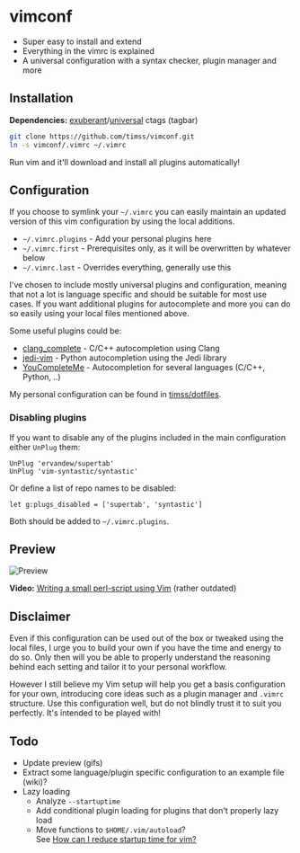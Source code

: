 vimconf
=======

* Super easy to install and extend
* Everything in the vimrc is explained
* A universal configuration with a syntax checker, plugin manager and more

Installation
------------

**Dependencies:** [exuberant](http://ctags.sourceforge.net/)/[universal](https://github.com/universal-ctags/ctags) ctags (tagbar)

```sh
git clone https://github.com/timss/vimconf.git
ln -s vimconf/.vimrc ~/.vimrc
```

Run vim and it'll download and install all plugins automatically!

Configuration
-------------

If you choose to symlink your `~/.vimrc` you can easily maintain an updated
version of this vim configuration by using the local additions.

* `~/.vimrc.plugins` - Add your personal plugins here
* `~/.vimrc.first` - Prerequisites only, as it will be overwritten by whatever below
* `~/.vimrc.last` - Overrides everything, generally use this

I've chosen to include mostly universal plugins and configuration, meaning that
not a lot is language specific and should be suitable for most use cases. If
you want additional plugins for autocomplete and more you can do so easily
using your local files mentioned above.

Some useful plugins could be:

* [clang\_complete](https://github.com/xavierd/clang_complete) - C/C++ autocompletion using Clang
* [jedi-vim](https://github.com/davidhalter/jedi-vim) - Python autocompletion using the Jedi library
* [YouCompleteMe](https://github.com/ycm-core/YouCompleteMe) - Autocompletion for several languages (C/C++, Python, ..)

My personal configuration can be found in [timss/dotfiles](https://github.com/timss/dotfiles).

### Disabling plugins

If you want to disable any of the plugins included in the main configuration
either `UnPlug` them:

```viml
UnPlug 'ervandew/supertab'
UnPlug 'vim-syntastic/syntastic'
```

Or define a list of repo names to be disabled:

```viml
let g:plugs_disabled = ['supertab', 'syntastic']
```

Both should be added to `~/.vimrc.plugins`.

Preview
-------

![Preview](http://i.imgur.com/jpevpU7.png "Vim screenshot")

**Video:** [Writing a small perl-script using Vim](http://youtu.be/DrzAuLsxgwU) (rather outdated)

Disclaimer
----------

Even if this configuration can be used out of the box or tweaked using the
local files, I urge you to build your own if you have the time and energy to do
so. Only then will you be able to properly understand the reasoning behind each
setting and tailor it to your personal workflow.

However I still believe my Vim setup will help you get a basis configuration
for your own, introducing core ideas such as a plugin manager and
`.vimrc` structure. Use this configuration well, but do not blindly trust it to
suit you perfectly. It's intended to be played with!

Todo
----

* Update preview (gifs)
* Extract some language/plugin specific configuration to an example file (wiki)?
* Lazy loading
    * Analyze `--startuptime`
    * Add conditional plugin loading for plugins that don't properly lazy load
    * Move functions to `$HOME/.vim/autoload`?  
    See [How can I reduce startup time for vim?](http://stackoverflow.com/a/21197543/1076493)
